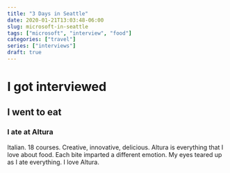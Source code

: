 ```yaml
---
title: "3 Days in Seattle"
date: 2020-01-21T13:03:48-06:00
slug: microsoft-in-seattle
tags: ["microsoft", "interview", "food"]
categories: ["travel"]
series: ["interviews"]
draft: true
---
```


# I got interviewed

## I went to eat

### I ate at Altura 

Italian. 18 courses. Creative, innovative, delicious. Altura is everything that I love about food. Each bite imparted a different emotion. My eyes teared up as I ate everything. I love Altura.
